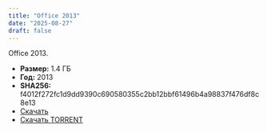 ```yaml
---
title: "Office 2013"
date: "2025-08-27"
draft: false
---
```


Office 2013.  

- **Размер:** 1.4 ГБ  
- **Год:** 2013  
- **SHA256:** f4012f272fc1d9dd9390c690580355c2bb12bbf61496b4a98837f476df8c8e13  
- [Скачать](https://archive.org/download/office-2013_202508/Office%202013%20%D0%BF%D0%BE%D0%BB%D0%BD%D1%8B%D0%B9%20%D1%84%D0%B0%D1%80%D1%88.zip)
- [Скачать TORRENT](https://archive.org/download/office-2013_202508/office-2013_202508_archive.torrent)
